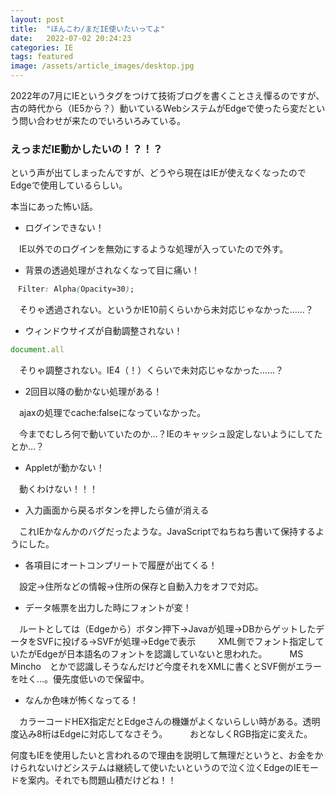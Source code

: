 ```yaml
---
layout: post
title:  "ほんこわ/まだIE使いたいってよ"
date:   2022-07-02 20:24:23
categories: IE
tags: featured
image: /assets/article_images/desktop.jpg
---
```

2022年の7月にIEというタグをつけて技術ブログを書くことさえ憚るのですが、古の時代から（IE5から？）動いているWebシステムがEdgeで使ったら変だという問い合わせが来たのでいろいろみている。

### えっまだIE動かしたいの！？！？

という声が出てしまったんですが、どうやら現在はIEが使えなくなったのでEdgeで使用しているらしい。

本当にあった怖い話。

- ログインできない！

　IE以外でのログインを無効にするような処理が入っていたので外す。
　
- 背景の透過処理がされなくなって目に痛い！

```CSS
　Filter: Alpha(Opacity=30);
```
　そりゃ透過されない。というかIE10前くらいから未対応じゃなかった……？
　
- ウィンドウサイズが自動調整されない！

```JavaScript
document.all
```

　そりゃ調整されない。IE4（！）くらいで未対応じゃなかった……？
　
- 2回目以降の動かない処理がある！

　ajaxの処理でcache:falseになっていなかった。
 
　今までむしろ何で動いていたのか…？IEのキャッシュ設定しないようにしてたとか…？
　
- Appletが動かない！

　動くわけない！！！

- 入力画面から戻るボタンを押したら値が消える

　これIEかなんかのバグだったような。JavaScriptでねちねち書いて保持するようにした。
　
- 各項目にオートコンプリートで履歴が出てくる！

　設定→住所などの情報→住所の保存と自動入力をオフで対応。
　
- データ帳票を出力した時にフォントが変！

　ルートとしては（Edgeから）ボタン押下→Javaが処理→DBからゲットしたデータをSVFに投げる→SVFが処理→Edgeで表示
　
　XML側でフォント指定していたがEdgeが日本語名のフォントを認識していないと思われた。
　
　MS Mincho　とかで認識しそうなんだけど今度それをXMLに書くとSVF側がエラーを吐く…。優先度低いので保留中。
　
- なんか色味が怖くなってる！

　カラーコードHEX指定だとEdgeさんの機嫌がよくないらしい時がある。透明度込み8桁はEdgeに対応してなさそう。
　
　おとなしくRGB指定に変えた。
　

何度もIEを使用したいと言われるので理由を説明して無理だというと、お金をかけられないけどシステムは継続して使いたいというので泣く泣くEdgeのIEモードを案内。それでも問題山積だけどね！！
